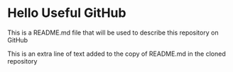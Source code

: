 # Hello Useful GitHub

This is a README.md file that will be used to describe this repository on GitHub

This is an extra line of text added to the copy of README.md in the cloned repository 
